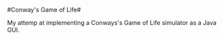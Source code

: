 #Conway's Game of Life#

My attemp at implementing a Conways's Game of Life simulator as a Java GUI.
